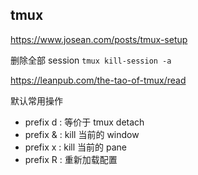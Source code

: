 ## tmux

https://www.josean.com/posts/tmux-setup

删除全部 session
`tmux kill-session -a`

https://leanpub.com/the-tao-of-tmux/read

默认常用操作

- prefix d : 等价于 tmux detach
- prefix & : kill 当前的 window
- prefix x : kill 当前的 pane
- prefix R : 重新加载配置
